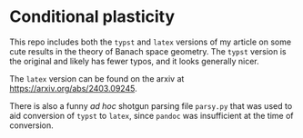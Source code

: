 # Conditional plasticity

This repo includes both the `typst` and `latex` versions of my article on some
cute results in the theory of Banach space geometry. The `typst` version is
the original and likely has fewer typos, and it looks generally nicer.

The `latex` version can be found on the arxiv at https://arxiv.org/abs/2403.09245.

There is also a funny *ad hoc* shotgun parsing file `parsy.py` that was used
to aid conversion of `typst` to `latex`, since `pandoc` was insufficient
at the time of conversion.